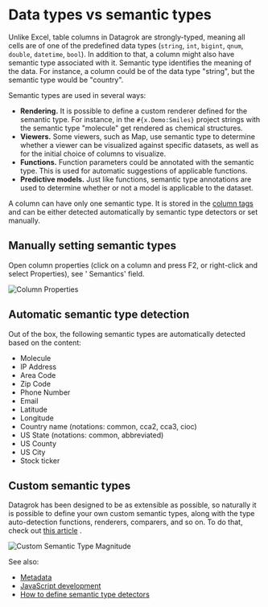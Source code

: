 <!-- TITLE: Semantic types -->

# Data types vs semantic types

Unlike Excel, table columns in Datagrok are strongly-typed, meaning all cells are of one of the predefined data
types (`string`, `int`, `bigint`, `qnum`, `double`, `datetime`, `bool`). In addition to that, a column might also have
semantic type associated with it. Semantic type identifies the meaning of the data. For instance, a column could be of
the data type "string", but the semantic type would be "country".

Semantic types are used in several ways:

* **Rendering.** It is possible to define a custom renderer defined for the semantic type. For instance, in
  the `#{x.Demo:Smiles}` project strings with the semantic type "molecule" get rendered as chemical structures.
* **Viewers.** Some viewers, such as Map, use semantic type to determine whether a viewer can be visualized against
  specific datasets, as well as for the initial choice of columns to visualize.
* **Functions.** Function parameters could be annotated with the semantic type. This is used for automatic suggestions
  of applicable functions.
* **Predictive models.** Just like functions, semantic type annotations are used to determine whether or not a model is
  applicable to the dataset.

A column can have only one semantic type. It is stored in the [column tags](tags.md#quality) and can be either detected
automatically by semantic type detectors or set manually.

## Manually setting semantic types

Open column properties (click on a column and press F2, or right-click and select Properties), see '
Semantics' field.

![Column Properties](semantic-properties.gif "Column Properties")

## Automatic semantic type detection

Out of the box, the following semantic types are automatically detected based on the content:

* Molecule
* IP Address
* Area Code
* Zip Code
* Phone Number
* Email
* Latitude
* Longitude
* Country name (notations: common, cca2, cca3, cioc)
* US State (notations: common, abbreviated)
* US County
* US City
* Stock ticker

## Custom semantic types

Datagrok has been designed to be as extensible as possible, so naturally it is possible to define your own custom
semantic types, along with the type auto-detection functions, renderers, comparers, and so on. To do that, check
out [this article](../develop/how-to/define-semantic-type-detectors.md)
.

![Custom Semantic Type Magnitude](../develop/how-to/semantic-type-detectors.gif "Custom Semantic Type Magnitude")

See also:

* [Metadata](metadata.md)
* [JavaScript development](../develop/develop.md)
* [How to define semantic type detectors](../develop/how-to/define-semantic-type-detectors.md)
